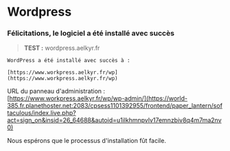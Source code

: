 # Wordpress


### Félicitations, le logiciel a été installé avec succès

> **TEST :** wordpress.aelkyr.fr

```
WordPress a été installé avec succès à : 

[https://www.workpress.aelkyr.fr/wp](https://www.workpress.aelkyr.fr/wp)
```

URL du panneau d'administration : [https://www.workpress.aelkyr.fr/wp/wp-admin/](https://world-385.fr.planethoster.net:2083/cpsess1101392955/frontend/paper_lantern/softaculous/index.live.php?act=sign_on&insid=26_64688&autoid=u1ilkhmnpvlv17emnzbiv8q4m7ma2nv0)

Nous espérons que le processus d'installation fût facile.
